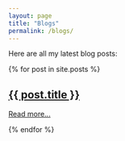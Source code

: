 ```yaml
---
layout: page
title: "Blogs"
permalink: /blogs/
---
```


Here are all my latest blog posts:

{% for post in site.posts %}
  <h2><a href="{{ post.url }}">{{ post.title }}</a></h2>
  <p><a href="{{ post.url }}">Read more...</a></p>
{% endfor %}


